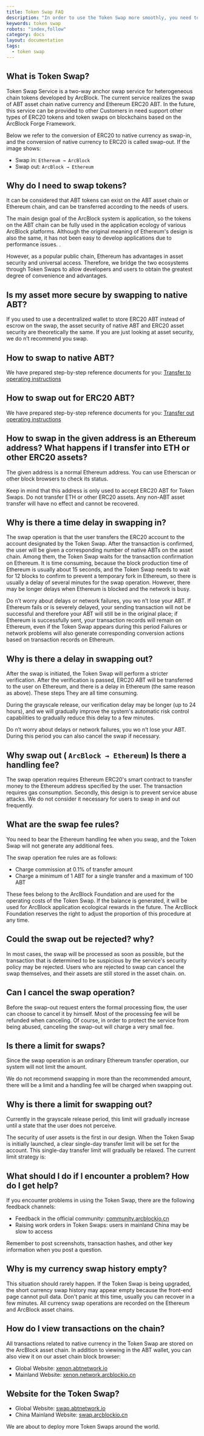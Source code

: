 ```yaml
---
title: Token Swap FAQ
description: "In order to use the Token Swap more smoothly, you need to know these"
keywords: token swap
robots: "index,follow"
category: docs
layout: documentation
tags:
  - token swap
---
```


## What is Token Swap?

Token Swap Service is a two-way anchor swap service for heterogeneous chain tokens developed by ArcBlock. The current service realizes the swap of ABT asset chain native currency and Ethereum ERC20 ABT. In the future, this service can be provided to other Customers in need support other types of ERC20 tokens and token swaps on blockchains based on the ArcBlock Forge Framework.

Below we refer to the conversion of ERC20 to native currency as swap-in, and the conversion of native currency to ERC20 is called swap-out. If the image shows:

- Swap in: `Ethereum → ArcBlock`
- Swap out: `ArcBlock → Ethereum`

## Why do I need to swap tokens?

It can be considered that ABT tokens can exist on the ABT asset chain or Ethereum chain, and can be transferred according to the needs of users.

The main design goal of the ArcBlock system is application, so the tokens on the ABT chain can be fully used in the application ecology of various ArcBlock platforms. Although the original meaning of Ethereum's design is also the same, it has not been easy to develop applications due to performance issues. .

However, as a popular public chain, Ethereum has advantages in asset security and universal access. Therefore, we bridge the two ecosystems through Token Swaps to allow developers and users to obtain the greatest degree of convenience and advantages.

## Is my asset more secure by swapping to native ABT?

If you used to use a decentralized wallet to store ERC20 ABT instead of escrow on the swap, the asset security of native ABT and ERC20 asset security are theoretically the same. If you are just looking at asset security, we do n’t recommend you swap.

## How to swap to native ABT?

We have prepared step-by-step reference documents for you: [Transfer to operating instructions](./deposit)

## How to swap out for ERC20 ABT?

We have prepared step-by-step reference documents for you: [Transfer out operating instructions](./withdraw)

## How to swap in the given address is an Ethereum address? What happens if I transfer into ETH or other ERC20 assets?

The given address is a normal Ethereum address. You can use Etherscan or other block browsers to check its status.

Keep in mind that this address is only used to accept ERC20 ABT for Token Swaps. Do not transfer ETH or other ERC20 assets. Any non-ABT asset transfer will have no effect and cannot be recovered.

## Why is there a time delay in swapping in?

The swap operation is that the user transfers the ERC20 account to the account designated by the Token Swap. After the transaction is confirmed, the user will be given a corresponding number of native ABTs on the asset chain. Among them, the Token Swap waits for the transaction confirmation on Ethereum. It is time consuming, because the block production time of Ethereum is usually about 15 seconds, and the Token Swap needs to wait for 12 blocks to confirm to prevent a temporary fork in Ethereum, so there is usually a delay of several minutes for the swap operation. However, there may be longer delays when Ethereum is blocked and the network is busy.

Do n’t worry about delays or network failures, you wo n’t lose your ABT. If Ethereum fails or is severely delayed, your sending transaction will not be successful and therefore your ABT will still be in the original place; if Ethereum is successfully sent, your transaction records will remain on Ethereum, even if the Token Swap appears during this period Failures or network problems will also generate corresponding conversion actions based on transaction records on Ethereum.

## Why is there a delay in swapping out?

After the swap is initiated, the Token Swap will perform a stricter verification. After the verification is passed, ERC20 ABT will be transferred to the user on Ethereum, and there is a delay in Ethereum (the same reason as above). These steps They are all time consuming.

During the grayscale release, our verification delay may be longer (up to 24 hours), and we will gradually improve the system's automatic risk control capabilities to gradually reduce this delay to a few minutes.

Do n’t worry about delays or network failures, you wo n’t lose your ABT. During this period you can also cancel the swap if necessary.

## Why swap out ( `ArcBlock → Ethereum`) Is there a handling fee?

The swap operation requires Ethereum ERC20's smart contract to transfer money to the Ethereum address specified by the user. The transaction requires gas consumption. Secondly, this design is to prevent service abuse attacks. We do not consider it necessary for users to swap in and out frequently.

## What are the swap fee rules?

You need to bear the Ethereum handling fee when you swap, and the Token Swap will not generate any additional fees.

The swap operation fee rules are as follows:

- Charge commission at 0.1% of transfer amount
- Charge a minimum of 1 ABT for a single transfer and a maximum of 100 ABT

These fees belong to the ArcBlock Foundation and are used for the operating costs of the Token Swap. If the balance is generated, it will be used for ArcBlock application ecological rewards in the future. The ArcBlock Foundation reserves the right to adjust the proportion of this procedure at any time.

## Could the swap out be rejected? why?

In most cases, the swap will be processed as soon as possible, but the transaction that is determined to be suspicious by the service's security policy may be rejected. Users who are rejected to swap can cancel the swap themselves, and their assets are still stored in the asset chain. on.

## Can I cancel the swap operation?

Before the swap-out request enters the formal processing flow, the user can choose to cancel it by himself. Most of the processing fee will be refunded when canceling. Of course, in order to protect the service from being abused, canceling the swap-out will charge a very small fee.

## Is there a limit for swaps?

Since the swap operation is an ordinary Ethereum transfer operation, our system will not limit the amount.

We do not recommend swapping in more than the recommended amount, there will be a limit and a handling fee will be charged when swapping out.

## Why is there a limit for swapping out?

Currently in the grayscale release period, this limit will gradually increase until a state that the user does not perceive.

The security of user assets is the first in our design. When the Token Swap is initially launched, a clear single-day transfer limit will be set for the account. This single-day transfer limit will gradually be relaxed. The current limit strategy is:

## What should I do if I encounter a problem? How do I get help?

If you encounter problems in using the Token Swap, there are the following feedback channels:

- Feedback in the official community: [community.arcblockio.cn](https://community.arcblockio.cn)
- Raising work orders in Token Swaps: users in mainland China may be slow to access

Remember to post screenshots, transaction hashes, and other key information when you post a question.

## Why is my currency swap history empty?

This situation should rarely happen. If the Token Swap is being upgraded, the short currency swap history may appear empty because the front-end page cannot pull data. Don't panic at this time, usually you can recover in a few minutes. All currency swap operations are recorded on the Ethereum and ArcBlock asset chains.

## How do I view transactions on the chain?

All transactions related to native currency in the Token Swap are stored on the ArcBlock asset chain. In addition to viewing in the ABT wallet, you can also view it on our asset chain block browser:

- Global Website: [xenon.abtnetwork.io](https://xenon.abtnetwork.io/node/explorer/txs)
- Mainland Website: [xenon.network.arcblockio.cn](https://xenon.network.arcblockio.cn/node/explorer/txs)

## Website for the Token Swap?

- Global Website: [swap.abtnetwork.io](https://swap.abtnetwork.io)
- China Mainland Website: [swap.arcblockio.cn](https://swap.arcblockio.cn)

We are about to deploy more Token Swaps around the world.
